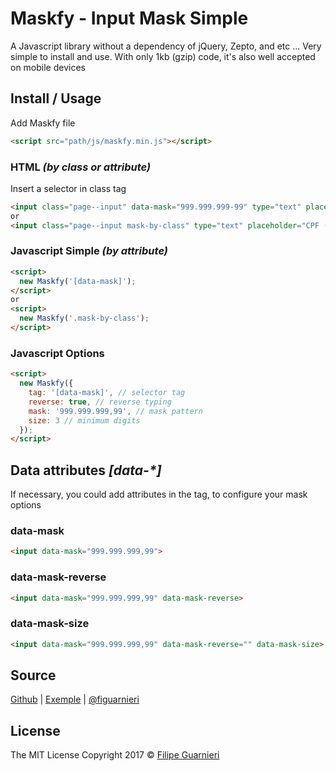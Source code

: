 # Maskfy - Input Mask Simple
A Javascript library without a dependency of jQuery, Zepto, and etc ... Very simple to install and use. With only 1kb (gzip) code, it's also well accepted on mobile devices
## Install / Usage
Add Maskfy file
```html
<script src="path/js/maskfy.min.js"></script>
```
### HTML _(by class or attribute)_
Insert a selector in class tag
```html
<input class="page--input" data-mask="999.999.999-99" type="text" placeholder="CPF (Ex.: 999.999.999-99)">
or
<input class="page--input mask-by-class" type="text" placeholder="CPF (Ex.: 999.999.999-99)">
```
### Javascript Simple _(by attribute)_
```html
<script>
  new Maskfy('[data-mask]');
</script>
or
<script>
  new Maskfy('.mask-by-class');
</script>
```
### Javascript Options
```html
<script>
  new Maskfy({
    tag: '[data-mask]', // selector tag
    reverse: true, // reverse typing
    mask: '999.999.999,99', // mask pattern
    size: 3 // minimum digits
  });
</script>
```
## Data attributes _[data-*]_
If necessary, you could add attributes in the tag, to configure your mask options

### data-mask
```html
<input data-mask="999.999.999,99">
```
### data-mask-reverse
```html
<input data-mask="999.999.999,99" data-mask-reverse>
```
### data-mask-size
```html
<input data-mask="999.999.999,99" data-mask-reverse="" data-mask-size>
```

## Source
[Github](https://github.com/figuarnieri/maskfy) | [Exemple](https://figuarnieri.github.io/maskfy/) | [@figuarnieri](https://twitter.com/figuarnieri)

## License
The MIT License
Copyright 2017 © [Filipe Guarnieri](https://figuarnieri.github.io/)